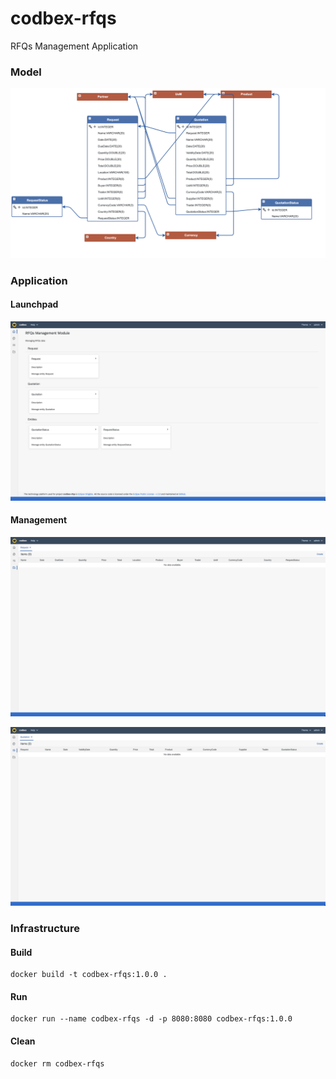 # codbex-rfqs
RFQs Management Application

### Model

![model](images/rfqs-model.png)

### Application

#### Launchpad

![launchpad](images/rfqs-launchpad.png)

#### Management

![request](images/rfqs-request.png)

![quotation](images/rfqs-quotation.png)


### Infrastructure

#### Build

	docker build -t codbex-rfqs:1.0.0 .

#### Run

	docker run --name codbex-rfqs -d -p 8080:8080 codbex-rfqs:1.0.0

#### Clean

	docker rm codbex-rfqs